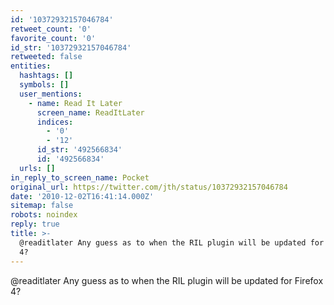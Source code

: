 ```yaml
---
id: '10372932157046784'
retweet_count: '0'
favorite_count: '0'
id_str: '10372932157046784'
retweeted: false
entities:
  hashtags: []
  symbols: []
  user_mentions:
    - name: Read It Later
      screen_name: ReadItLater
      indices:
        - '0'
        - '12'
      id_str: '492566834'
      id: '492566834'
  urls: []
in_reply_to_screen_name: Pocket
original_url: https://twitter.com/jth/status/10372932157046784
date: '2010-12-02T16:41:14.000Z'
sitemap: false
robots: noindex
reply: true
title: >-
  @readitlater Any guess as to when the RIL plugin will be updated for Firefox
  4?
---
```


@readitlater Any guess as to when the RIL plugin will be updated for Firefox 4?
